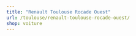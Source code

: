 ```yaml
---
title: "Renault Toulouse Rocade Ouest"
url: /toulouse/renault-toulouse-rocade-ouest/
shop: voiture
---
```

